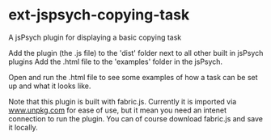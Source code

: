 # ext-jspsych-copying-task
A jsPsych plugin for displaying a basic copying task 

Add the plugin (the .js file) to the 'dist' folder next to all other built in jsPsych plugins
Add the .html file to the 'examples' folder in the jsPsych.

Open and run the .html file to see some examples of how a task can be set up and what it looks like.

Note that this plugin is built with fabric.js. Currently it is imported via www.unpkg.com for ease of use, but it mean you need an intenet connection to run the plugin. You can of course download fabric.js and save it locally.  
